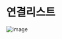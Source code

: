 # 연결리스트
![image](https://github.com/do04200611/python/assets/74278578/20729647-d478-4661-89b9-496711eb4c82)
